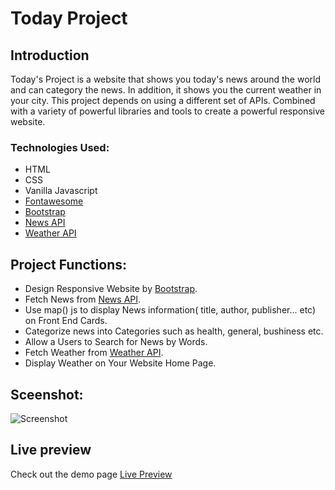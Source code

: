 #  Today Project


## Introduction
Today's Project is a website that shows you today's news around the world and can category the news. In addition, it shows you the current weather in your city. This project depends on using a different set of APIs. Combined with a variety of powerful libraries and tools to create a powerful responsive website.

### Technologies Used:
* HTML
* CSS
* Vanilla Javascript
* [Fontawesome](https://fontawesome.com/)
* [Bootstrap](https://getbootstrap.com/ "Bootstrap")
* [News API](https://newsapi.org/)
* [Weather API](https://www.weatherbit.io/api)

## Project Functions:
- Design Responsive Website by [Bootstrap](https://getbootstrap.com/ "Bootstrap").
- Fetch News from [News API](https://newsapi.org/).
- Use map() js to display News information( title, author, publisher... etc) on Front End Cards.
- Categorize news into Categories such as health, general, bushiness etc.
- Allow a Users to Search for News by Words.
- Fetch Weather from [Weather API](https://www.weatherbit.io/api).
- Display Weather on Your Website Home Page.

## Sceenshot:
<img alt='Screenshot' src="../img/screen.png"/>

## Live preview
Check out the demo page [Live Preview](https://festive-engelbart-1da659.netlify.app/)
